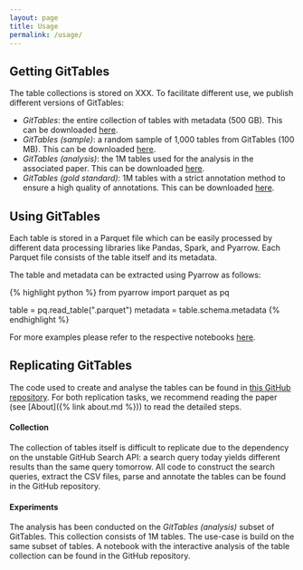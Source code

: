 ```yaml
---
layout: page
title: Usage
permalink: /usage/
---
```


## Getting GitTables

The table collections is stored on XXX. To facilitate different use, we publish different versions of GitTables:
- _GitTables_: the entire collection of tables with metadata (500 GB). This can be downloaded [here](https://google.com).
- _GitTables (sample)_: a random sample of 1,000 tables from GitTables (100 MB). This can be downloaded [here](https://google.com).
- _GitTables (analysis)_: the 1M tables used for the analysis in the associated paper. This can be downloaded [here](https://google.com).
- _GitTables (gold standard)_: 1M tables with a strict annotation method to ensure a high quality of annotations. This can be downloaded [here](https://google.com).


## Using GitTables

Each table is stored in a Parquet file which can be easily processed by different data processing libraries like Pandas, Spark, and Pyarrow. Each Parquet file consists of the table itself and its metadata.

The table and metadata can be extracted using Pyarrow as follows:

{% highlight python %}
from pyarrow import parquet as pq

table = pq.read_table("<filename>.parquet")
metadata = table.schema.metadata
{% endhighlight %}

For more examples please refer to the respective notebooks [here](https://github.com/).


## Replicating GitTables

The code used to create and analyse the tables can be found in [this GitHub repository](https://github.com/gittables). For both replication tasks, we recommend reading the paper (see [About]({% link about.md %})) to read the detailed steps.

#### Collection
The collection of tables itself is difficult to replicate due to the dependency on the unstable GitHub Search API: a search query today yields different results than the same query tomorrow. All code to construct the search queries, extract the CSV files, parse and annotate the tables can be found in the GitHub repository.

#### Experiments
The analysis has been conducted on the _GitTables (analysis)_ subset of GitTables. This collection consists of 1M tables.
The use-case is build on the same subset of tables. A notebook with the interactive analysis of the table collection can be found in the GitHub repository.
